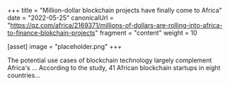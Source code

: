 +++
title = "Million-dollar blockchain projects have finally come to Africa"
date = "2022-05-25"
canonicalUrl = "https://qz.com/africa/2169371/millions-of-dollars-are-rolling-into-africa-to-finance-blokchain-projects"
fragment = "content"
weight = 10

[asset]
    image = "placeholder.png"
+++

The potential use cases of blockchain technology largely complement 
Africa's ... According to the study, 41 African blockchain startups in 
eight countries...

